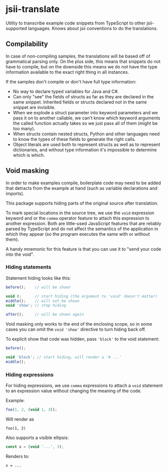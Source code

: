 # jsii-translate

Utility to transcribe example code snippets from TypeScript to other jsii-supported languages.
Knows about jsii conventions to do the translations.

## Compilability

In case of non-compiling samples, the translations will be based off of
grammatical parsing only. On the plus side, this means that snippets do not
have to compile, but on the downside this means we do not have the type
information available to the exact right thing in all instances.

If the samples don't compile or don't have full type information:

- No way to declare typed variables for Java and C#.
- Can only "see" the fields of structs as far as they are declared in the same
  snippet. Inherited fields or structs declared not in the same snippet are
  invisible.
- When we explode a struct parameter into keyword parameters and we pass it on
  to another callable, we can't know which keyword arguments the called function
  actually takes so we just pass all of them (might be too many).
- When structs contain nested structs, Python and other languages need to know
  the types of these fields to generate the right calls.
- Object literals are used both to represent structs as well as to represent
  dictionaries, and without type information it's impossible to determine
  which is which.

## Void masking

In order to make examples compile, boilerplate code may need to be added
that detracts from the example at hand (such as variable declarations
and imports).

This package supports hiding parts of the original source after
translation.

To mark special locations in the source tree, we use the `void`
expression keyword and or the `comma` operator feature to attach this
expression to another expression.  Both are little-used JavaScript
features that are reliably parsed by TypeScript and do not affect the
semantics of the application in which they appear (so the program
executes the same with or without them).

A handy mnemonic for this feature is that you can use it to "send your
code into the void".

### Hiding statements

Statement hiding looks like this:

```ts
before();    // will be shown

void 0;      // start hiding (the argument to 'void' doesn't matter)
middle();    // will not be shown
void 'show'; // stop hiding

after();     // will be shown again
```

Void masking only works to the end of the enclosing scope, so in some
cases you can omit the `void 'show'` directive to turn hiding back off.

To explicit show that code was hidden, pass `'block'` to the void
statement:


```ts
before();

void 'block'; // start hiding, will render a '# ...'
middle();
```

### Hiding expressions

For hiding expressions, we use `comma` expressions to attach a `void`
statement to an expression value without changing the meaning of the
code.

Example:

```ts
foo(1, 2, (void 1, 3));
```

Will render as

```
foo(1, 2)
```

Also supports a visible ellipsis:

```ts
const x = (void '...', 3);
```

Renders to:

```
x = ...
```
